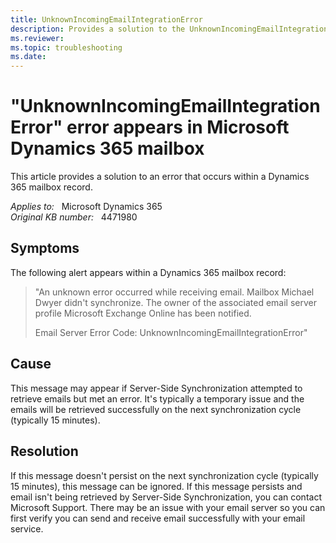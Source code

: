 ```yaml
---
title: UnknownIncomingEmailIntegrationError
description: Provides a solution to the UnknownIncomingEmailIntegrationError error that occurs within a Dynamics 365 mailbox record.
ms.reviewer: 
ms.topic: troubleshooting
ms.date: 
---
```

# "UnknownIncomingEmailIntegrationError" error appears in Microsoft Dynamics 365 mailbox

This article provides a solution to an error that occurs within a Dynamics 365 mailbox record.

_Applies to:_ &nbsp; Microsoft Dynamics 365  
_Original KB number:_ &nbsp; 4471980

## Symptoms

The following alert appears within a Dynamics 365 mailbox record:

> "An unknown error occurred while receiving email. Mailbox Michael Dwyer didn't synchronize. The owner of the associated email server profile Microsoft Exchange Online has been notified.
>
> Email Server Error Code: UnknownIncomingEmailIntegrationError"

## Cause

This message may appear if Server-Side Synchronization attempted to retrieve emails but met an error. It's typically a temporary issue and the emails will be retrieved successfully on the next synchronization cycle (typically 15 minutes).

## Resolution

If this message doesn't persist on the next synchronization cycle (typically 15 minutes), this message can be ignored. If this message persists and email isn't being retrieved by Server-Side Synchronization, you can contact Microsoft Support. There may be an issue with your email server so you can first verify you can send and receive email successfully with your email service.
